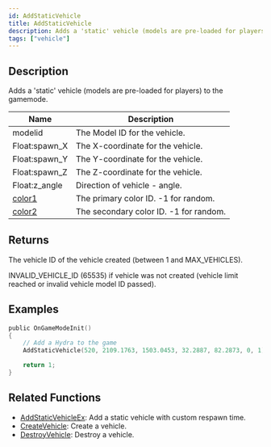 ```yaml
---
id: AddStaticVehicle
title: AddStaticVehicle
description: Adds a 'static' vehicle (models are pre-loaded for players) to the gamemode.
tags: ["vehicle"]
---
```


## Description

Adds a 'static' vehicle (models are pre-loaded for players) to the gamemode.

| Name | Description |
| --- | --- |
| modelid | The Model ID for the vehicle. |
| Float:spawn_X | The X-coordinate for the vehicle. |
| Float:spawn_Y | The Y-coordinate for the vehicle. |
| Float:spawn_Z | The Z-coordinate for the vehicle. |
| Float:z_angle | Direction of vehicle - angle. |
| [color1](../resources/vehiclecolorid.md) | The primary color ID. -1 for random. |
| [color2](../resources/vehiclecolorid.md) | The secondary color ID. -1 for random. |

## Returns

The vehicle ID of the vehicle created (between 1 and MAX_VEHICLES).

INVALID_VEHICLE_ID (65535) if vehicle was not created (vehicle limit reached or invalid vehicle model ID passed).

## Examples

```c
public OnGameModeInit()
{
    // Add a Hydra to the game
    AddStaticVehicle(520, 2109.1763, 1503.0453, 32.2887, 82.2873, 0, 1);

    return 1;
}
```

## Related Functions

- [AddStaticVehicleEx](AddStaticVehicleEx.md): Add a static vehicle with custom respawn time.
- [CreateVehicle](CreateVehicle.md): Create a vehicle.
- [DestroyVehicle](DestroyVehicle.md): Destroy a vehicle.
